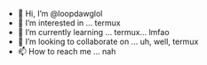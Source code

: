 - 👋 Hi, I’m @loopdawglol
- 👀 I’m interested in ... termux
- 🌱 I’m currently learning ... termux... lmfao
- 💞️ I’m looking to collaborate on ... uh, well, termux
- 📫 How to reach me ... nah 

<!---
loopdawglol/loopdawglol is a ✨ special ✨ repository because its `README.md` (this file) appears on your GitHub profile.
You can click the Preview link to take a look at your changes.
--->
